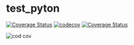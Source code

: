 # test_pyton
[![Coverage Status](https://coveralls.io/repos/github/hjzhang1516/test_pyton/badge.svg?branch=master)](https://coveralls.io/github/hjzhang1516/test_pyton?branch=master)
[![codecov](https://codecov.io/gh/hjzhang1516/test_pyton/branch/master/graph/badge.svg)](https://codecov.io/gh/hjzhang1516/test_pyton)
[![Coverage Status](https://coveralls.io/repos/github/hjzhang1516/test_pyton/badge.png?branch=master)](https://coveralls.io/github/hjzhang1516/test_pyton?branch=master)

![cod cov](https://img.shields.io/badge/coavrege-80%25-$GREEN)

